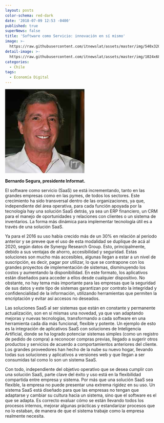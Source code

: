 ```yaml
---
layout: posts
color-schema: red-dark
date: '2018-07-09 12:53 -0400'
published: true
superNews: false
title: 'Software como Servicio: innovación en sí mismo'
image: >-
  https://raw.githubusercontent.com/itnewslat/assets/master/img/540x320/Software-Services-p.jpg
detail-image: >-
  https://raw.githubusercontent.com/itnewslat/assets/master/img/1024x680/Software-Services-g.jpg
categories:
  - Chile
tags:
  - Economía Digital
---
```

![](https://raw.githubusercontent.com/itnewslat/assets/master/img/300x300/Bernardo-Segura.jpg)

**Bernardo Segura, presidente Informat.**

El software como servicio (SaaS) se está incrementando, tanto en las grandes empresas como en las pymes, de todos los sectores. Este crecimiento ha sido transversal dentro de las organizaciones, ya que, independiente del área operativa, para cada función apoyada por la tecnología hay una solución SaaS detrás, ya sea un ERP financiero, un CRM para el manejo de oportunidades y relaciones con clientes o un sistema de inventarios. La forma más dinámica para implementar tecnología útil es a través de una solución SaaS. 

Ya para el 2016 su uso había crecido más de un 30% en relación al período anterior y se prevee que el uso de esta modalidad se duplique de acá al 2020, según datos de Synergy Research Group. Esto, principalmente, debido a sus ventajas de ahorro, accesibilidad y seguridad. Estas soluciones son mucho más accesibles, algunas llegan a estar a un nivel de suscripción, es decir, pagar por utilizar, lo que se contrapone con los grandes proyectos de implementación de sistemas, disminuyendo los costos y aumentando la disponibilidad. En este formato, los aplicativos están diseñados para acceder a ellos desde cualquier dispositivo. No obstante, no hay tema más importante para las empresas que la seguridad de sus datos y este tipo de sistemas garantizan por contrato la integridad y confidencialidad de la información, utilizando herramientas que permiten la encriptación y evitar así accesos no deseados.

Las soluciones SaaS al ser sistemas que están en constante y permanente actualización, son en sí mismas una novedad, ya que van adaptando mejoras y nuevas tecnologías, transformando a cada software en una herramienta cada día más funcional, flexible y potente. Un ejemplo de esto es la integración de aplicativos SaaS con soluciones de Inteligencia Artificial, donde se ha logrado potenciar sistemas simples (como un registro de pedido de compra) a reconocer compras previas, llegado a sugerir otros productos y servicios de acuerdo a comportamientos anteriores del cliente. Los grandes proveedores han hecho de la nube su nuevo hogar, llevando todas sus soluciones y aplicativos a versiones web y que llegan a ser consumidas tal como lo son un sistema SaaS.

Con todo, independiente del objetivo operativo que se desea cumplir con una solución SaaS, parte clave del éxito y uso está en la flexibilidad compartida entre empresa y sistema. Por más que una solución SaaS sea flexible, la empresa no puede presentar una extrema rigidez en su uso. Un sistema SaaS está diseñado para que las empresas no tengan que adaptarse y cambiar su cultura hacia un sistema, sino que el software es el que se adapta. Es correcto evaluar cómo se están llevando todos los procesos internos, mejorar algunas prácticas y estandarizar procesos que no lo estaban, de manera de que el sistema trabaje como la empresa realmente necesita. 